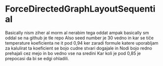# ForceDirectedGraphLayoutSequential
Basically nism ziher al morm al nerabim tega oddat ampak basically sm oddal se na github je tle repo
Also seed number je 30 vedno in kar se tiče temperature koeficienta ne it pod 0,94 ker zaradi formule katere uporabljam za kalulirat ta koeficient se bojo cudne stvari dogajale in Nodi bojo redno prehajali cez mejo in bo vedno vse na sredini
Kar koli je pod 0,85 je prepocasi da bi se edgi ohladili.
